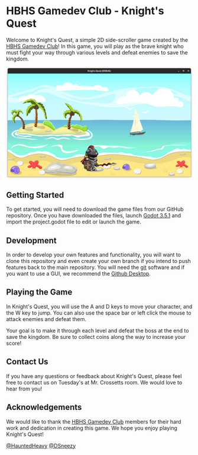 # HBHS Gamedev Club - Knight's Quest

Welcome to Knight's Quest, a simple 2D side-scroller game created by the [HBHS Gamedev Club](https://gamedev.bytethug.com/)! In this game, you will play as the brave knight who must fight your way through various levels and defeat enemies to save the kingdom.

![Knights Quest](screenshot.jpg)

## Getting Started
To get started, you will need to download the game files from our GitHub repository. Once you have downloaded the files, launch [Godot 3.5.1](https://www.godotengine.org) and import the project.godot file to edit or launch the game.

## Development
In order to develop your own features and functionality, you will want to clone this repository and even create your own branch if you intend to push features back to the main repository. You will need the [git](https://git-scm.com/downloads) software and if you want to use a GUI, we recommend the [Github Desktop](https://desktop.github.com/).

## Playing the Game
In Knight's Quest, you will use the A and D keys to move your character, and the W key to jump. You can also use the space bar or left click the mouse to attack enemies and defeat them.

Your goal is to make it through each level and defeat the boss at the end to save the kingdom. Be sure to collect coins along the way to increase your score!

## Contact Us
If you have any questions or feedback about Knight's Quest, please feel free to contact us on Tuesday's at Mr. Crossetts room. We would love to hear from you!

## Acknowledgements
We would like to thank the [HBHS Gamedev Club](https://gamedev.bytethug.com/) members for their hard work and dedication in creating this game. We hope you enjoy playing Knight's Quest!

[@HauntedHeavy](https://github.com/HauntedHeavy)
[@DSneezy](https://github.com/Dsneezy)